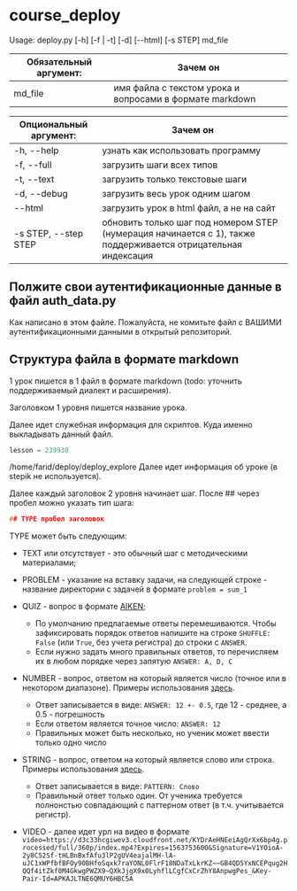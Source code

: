 # course_deploy
Usage: deploy.py [-h] [-f | -t] [-d] [--html] [-s STEP] md_file


| Обязательный аргумент: | Зачем он                                                 |
|------------------------|----------------------------------------------------------|
| md_file                | имя файла с текстом урока и вопросами в формате markdown |

| Опциональный аргумент: | Зачем он                                                                                                       |
|------------------------|----------------------------------------------------------------------------------------------------------------|
| -h, --help             | узнать как использовать программу                                                                              |
| -f, --full             | загрузить шаги всех типов                                                                                      |
| -t, --text             | загрузить только текстовые шаги                                                                                |
| -d, --debug            | загрузить весь урок одним шагом                                                                                |
| --html                 | загрузить урок в html файл, а не на сайт                                                                       |
| -s STEP, --step STEP   | обновить только шаг под номером STEP (нумерация начинается с 1), также поддерживается отрицательная индексация |



## Полжите свои аутентификационные данные в файл auth_data.py

Как написано в этом файле.
Пожалуйста, не комитьте файл с ВАШИМИ аутентификационными данными в открытый репозиторий.

## Структура файла в формате markdown

1 урок пишется в 1 файл в формате markdown (todo: уточнить поддерживаемый диалект и расширения).

Заголовком 1 уровня пишется название урока.

Далее идет служебная информация для скриптов. Куда именно выкладывать данный файл.
```cpp
lesson = 239930
```
/home/farid/deploy/deploy_explore
Далее идет информация об уроке (в stepik не используется).

Далее каждый заголовок 2 уровня начинает шаг. После \#\# через пробел можно указать тип шага:
```cpp
## TYPE пробел заголовок
```
TYPE может быть следующим:
* TEXT или отсутствует - это обычный шаг с методическими материалами;

* PROBLEM - указание на вставку задачи, на следующей строке - название директории с задачей в формате `problem = sum_1`

* QUIZ - вопрос в формате [AIKEN](https://docs.moodle.org/37/en/Aiken_format);
  * По умолчанию предлагаемые ответы перемешиваются. Чтобы зафиксировать порядок ответов напишите на строке `SHUFFLE: False` (или `True`, без учета регистра) до строки с `ANSWER`.
  * Если нужно задать много правильных ответов, то перечисляем их в любом порядке через запятую `ANSWER: A, D, C`

* NUMBER - вопрос, ответом на который является число (точное или в некотором диапазоне).
  Примеры использования [здесь](https://github.com/tatyderb/course_deploy/blob/master/examples/question_example.md).
  * Ответ записывается в виде: `ANSWER: 12 +- 0.5`, где 12 - среднее, а 0.5 - погрешность
  * Если ответом является точное число: `ANSWER: 12`
  * Правильных может быть несколько, но ученик может ввести только одно число

* STRING - вопрос, ответом на который является слово или строка.
  Примеры использования [здесь](https://github.com/tatyderb/course_deploy/blob/master/examples/question_example.md).
  * Ответ записывается в виде: `PATTERN: Слово`
  * Правильный ответ только один. От ученика требуется полнонстью совпадающий с паттерном ответ
    (в т.ч. учитывается регистр).

* VIDEO - далее идет урл на видео в формате `video=https://d3c33hcgiwev3.cloudfront.net/KYDrAeHNEeiAgQrXx6bp4g.processed/full/360p/index.mp4?Expires=1563753600&Signature=V1YOioA-2y8C52Sf-tHLBnBxfAfu3lP2gUV4eajalMH-lA-uJC1xWPfbfBFOy90BHfoSqxk7raYONL0FlrF18NDaTxLkrKZ~~GB4QD5YxNCEPqug2HQQf4itZkf0M4GkwgPWZX9~QXkJjgX9x0LyhflLCgfCxCrZhY8AnpwgPes_&Key-Pair-Id=APKAJLTNE6QMUY6HBC5A`


